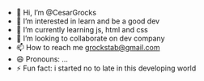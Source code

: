 - 👋 Hi, I’m @CesarGrocks
- 👀 I’m interested in learn and be a good dev
- 🌱 I’m currently learning js, html and css 
- 💞️ I’m looking to collaborate on dev company 
- 📫 How to reach me grockstab@gmail.com
- 😄 Pronouns: ...
- ⚡ Fun fact: i started no to late in this developing world 

<!---
CesarGrocks/CesarGrocks is a ✨ special ✨ repository because its `README.md` (this file) appears on your GitHub profile.
You can click the Preview link to take a look at your changes.
--->
